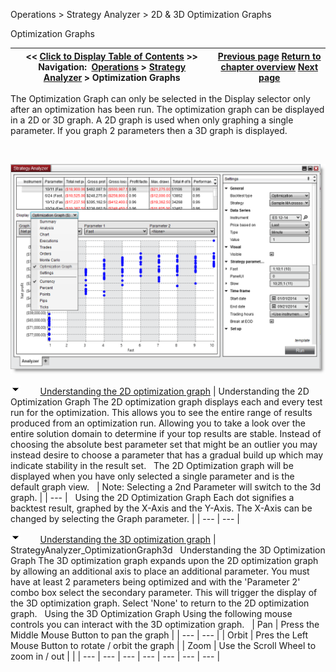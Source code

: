 ﻿

Operations \> Strategy Analyzer \> 2D \& 3D Optimization Graphs

Optimization Graphs

| \<\< [Click to Display Table of Contents](2d__3d_optimization_graphs.md) \>\> **Navigation:**     [Operations](operations-1.md) \> [Strategy Analyzer](strategy_analyzer-1.md) \> Optimization Graphs | [Previous page](running_a_monte_carlo_simulati-1.md) [Return to chapter overview](strategy_analyzer-1.md) [Next page](discrepancies_real-time_vs_bac-1.md) |
| --- | --- |

The Optimization Graph can only be selected in the Display selector only after an optimization has been run. The optimization graph can be displayed in a 2D or 3D graph. A 2D graph is used when only graphing a single parameter. If you graph 2 parameters then a 3D graph is displayed.

 

![StrategyAnalyzer_OptimizationGraph](strategyanalyzer_optimizationgraph.png)

![tog_minus](tog_minus-1.gif)        [Understanding the 2D optimization graph](javascript:HMToggle('toggle','UnderstandingThe2dOptimizationGraph','UnderstandingThe2dOptimizationGraph_ICON'))
| Understanding the 2D Optimization Graph The 2D optimization graph displays each and every test run for the optimization. This allows you to see the entire range of results produced from an optimization run. Allowing you to take a look over the entire solution domain to determine if your top results are stable. Instead of choosing the absolute best parameter set that might be an outlier you may instead desire to choose a parameter that has a gradual build up which may indicate stability in the result set.    The 2D Optimization graph will be displayed when you have only selected a single parameter and is the default graph view.      | Note: Selecting a 2nd Parameter will switch to the 3d graph. | | --- |      Using the 2D Optimization Graph Each dot signifies a backtest result, graphed by the X\-Axis and the Y\-Axis. The X\-Axis can be changed by selecting the Graph parameter. |
| --- | --- |

![tog_minus](tog_minus-1.gif)        [Understanding the 3D optimization graph](javascript:HMToggle('toggle','UnderstandingThe3dOptimizationGraph','UnderstandingThe3dOptimizationGraph_ICON'))
| StrategyAnalyzer_OptimizationGraph3d   Understanding the 3D Optimization Graph The 3D optimization graph expands upon the 2D optimization graph by allowing an additional axis to place an additional parameter. You must have at least 2 parameters being optimized and with the 'Parameter 2' combo box select the secondary parameter. This will trigger the display of the 3D optimization graph. Select 'None' to return to the 2D optimization graph.    Using the 3D Optimization Graph Using the following mouse controls you can interact with the 3D optimization graph.     | Pan | Press the Middle Mouse Button to pan the graph | | --- | --- | | Orbit | Pres the Left Mouse Button to rotate / orbit the graph | | Zoom | Use the Scroll Wheel to zoom in / out | |
| --- | --- | --- | --- | --- | --- | --- |

